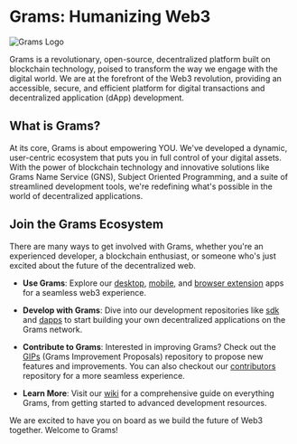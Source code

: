 # Grams: Humanizing Web3

![Grams Logo](https://assets.grams.dev/logo/logo150x148.png)

Grams is a revolutionary, open-source, decentralized platform built on blockchain technology, poised to transform the way we engage with the digital world. We are at the forefront of the Web3 revolution, providing an accessible, secure, and efficient platform for digital transactions and decentralized application (dApp) development.

## What is Grams?

At its core, Grams is about empowering YOU. We've developed a dynamic, user-centric ecosystem that puts you in full control of your digital assets. With the power of blockchain technology and innovative solutions like Grams Name Service (GNS), Subject Oriented Programming, and a suite of streamlined development tools, we're redefining what's possible in the world of decentralized applications.

## Join the Grams Ecosystem

There are many ways to get involved with Grams, whether you're an experienced developer, a blockchain enthusiast, or someone who's just excited about the future of the decentralized web.

* **Use Grams**: Explore our [desktop](https://github.com/grams-dev/desktop), [mobile](https://github.com/grams-dev/mobile), and [browser extension](https://github.com/grams-dev/extension) apps for a seamless web3 experience.

* **Develop with Grams**: Dive into our development repositories like [sdk](https://github.com/grams-dev/sdk) and [dapps](https://github.com/grams-dev/dapps) to start building your own decentralized applications on the Grams network.

* **Contribute to Grams**: Interested in improving Grams? Check out the [GIPs](https://github.com/grams-dev/gip) (Grams Improvement Proposals) repository to propose new features and improvements. You can also checkout our [contributors](https://github.com/grams-dev/contributors) repository for a more seamless experience.

* **Learn More**: Visit our [wiki](https://wiki.grams.dev/) for a comprehensive guide on everything Grams, from getting started to advanced development resources.

We are excited to have you on board as we build the future of Web3 together. Welcome to Grams!
